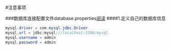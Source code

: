 

#注意事项

###数据库连接配置文件database.properties[阅读](https://github.com/pgy1/Java-Project-Pratice/blob/master/SpringMVCHibernate/src/main/resources/spring-bean-config/database.properties)
####1.定义自己的数据库信息
```java
mysql.driver = com.mysql.jdbc.Driver
mysql.url = jdbc:mysql://localhost:3306/mysql
mysql.username = admin
mysql.password = admin
```